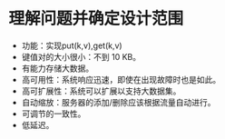 # 理解问题并确定设计范围
- 功能：实现put(k,v),get(k,v)
- 键值对的大小很小：不到 10 KB。
- 有能力存储大数据。
- 高可用性：系统响应迅速，即使在出现故障时也是如此。
- 高可扩展性：系统可以扩展以支持大数据集。
- 自动缩放：服务器的添加/删除应该根据流量自动进行。
- 可调节的一致性。
- 低延迟。
